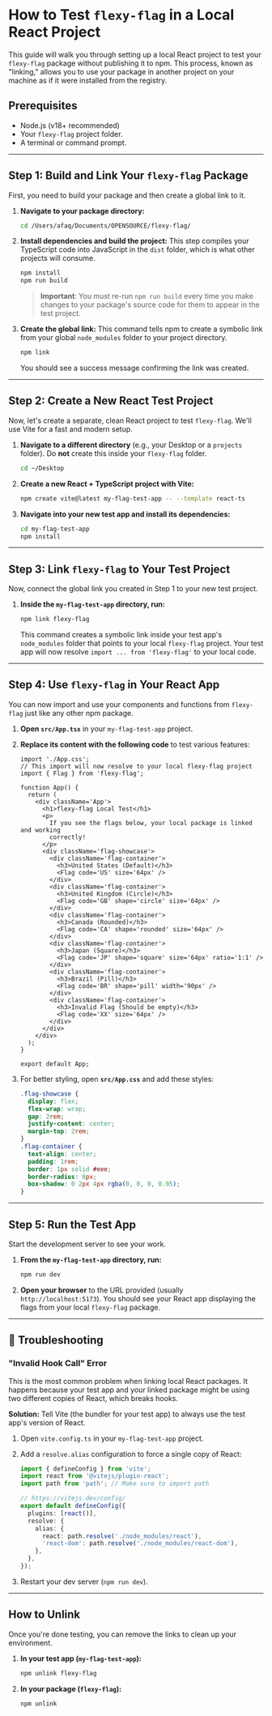 # How to Test `flexy-flag` in a Local React Project

This guide will walk you through setting up a local React project to test your `flexy-flag` package without publishing it to npm. This process, known as "linking," allows you to use your package in another project on your machine as if it were installed from the registry.

## Prerequisites

- Node.js (v18+ recommended)
- Your `flexy-flag` project folder.
- A terminal or command prompt.

---

## Step 1: Build and Link Your `flexy-flag` Package

First, you need to build your package and then create a global link to it.

1.  **Navigate to your package directory:**

    ```bash
    cd /Users/afaq/Documents/OPENSOURCE/flexy-flag/
    ```

2.  **Install dependencies and build the project:**
    This step compiles your TypeScript code into JavaScript in the `dist` folder, which is what other projects will consume.

    ```bash
    npm install
    npm run build
    ```

    > **Important**: You must re-run `npm run build` every time you make changes to your package's source code for them to appear in the test project.

3.  **Create the global link:**
    This command tells npm to create a symbolic link from your global `node_modules` folder to your project directory.
    ```bash
    npm link
    ```
    You should see a success message confirming the link was created.

---

## Step 2: Create a New React Test Project

Now, let's create a separate, clean React project to test `flexy-flag`. We'll use Vite for a fast and modern setup.

1.  **Navigate to a different directory** (e.g., your Desktop or a `projects` folder). Do **not** create this inside your `flexy-flag` folder.

    ```bash
    cd ~/Desktop
    ```

2.  **Create a new React + TypeScript project with Vite:**

    ```bash
    npm create vite@latest my-flag-test-app -- --template react-ts
    ```

3.  **Navigate into your new test app and install its dependencies:**
    ```bash
    cd my-flag-test-app
    npm install
    ```

---

## Step 3: Link `flexy-flag` to Your Test Project

Now, connect the global link you created in Step 1 to your new test project.

1.  **Inside the `my-flag-test-app` directory, run:**
    ```bash
    npm link flexy-flag
    ```
    This command creates a symbolic link inside your test app's `node_modules` folder that points to your local `flexy-flag` project. Your test app will now resolve `import ... from 'flexy-flag'` to your local code.

---

## Step 4: Use `flexy-flag` in Your React App

You can now import and use your components and functions from `flexy-flag` just like any other npm package.

1.  **Open `src/App.tsx`** in your `my-flag-test-app` project.
2.  **Replace its content with the following code** to test various features:

    ```tsx
    import './App.css';
    // This import will now resolve to your local flexy-flag project
    import { Flag } from 'flexy-flag';

    function App() {
      return (
        <div className='App'>
          <h1>flexy-flag Local Test</h1>
          <p>
            If you see the flags below, your local package is linked and working
            correctly!
          </p>
          <div className='flag-showcase'>
            <div className='flag-container'>
              <h3>United States (Default)</h3>
              <Flag code='US' size='64px' />
            </div>
            <div className='flag-container'>
              <h3>United Kingdom (Circle)</h3>
              <Flag code='GB' shape='circle' size='64px' />
            </div>
            <div className='flag-container'>
              <h3>Canada (Rounded)</h3>
              <Flag code='CA' shape='rounded' size='64px' />
            </div>
            <div className='flag-container'>
              <h3>Japan (Square)</h3>
              <Flag code='JP' shape='square' size='64px' ratio='1:1' />
            </div>
            <div className='flag-container'>
              <h3>Brazil (Pill)</h3>
              <Flag code='BR' shape='pill' width='90px' />
            </div>
            <div className='flag-container'>
              <h3>Invalid Flag (Should be empty)</h3>
              <Flag code='XX' size='64px' />
            </div>
          </div>
        </div>
      );
    }

    export default App;
    ```

3.  For better styling, open **`src/App.css`** and add these styles:
    ```css
    .flag-showcase {
      display: flex;
      flex-wrap: wrap;
      gap: 2rem;
      justify-content: center;
      margin-top: 2rem;
    }
    .flag-container {
      text-align: center;
      padding: 1rem;
      border: 1px solid #eee;
      border-radius: 8px;
      box-shadow: 0 2px 4px rgba(0, 0, 0, 0.05);
    }
    ```

---

## Step 5: Run the Test App

Start the development server to see your work.

1.  **From the `my-flag-test-app` directory, run:**

    ```bash
    npm run dev
    ```

2.  **Open your browser** to the URL provided (usually `http://localhost:5173`). You should see your React app displaying the flags from your local `flexy-flag` package.

---

## 🚨 Troubleshooting

### "Invalid Hook Call" Error

This is the most common problem when linking local React packages. It happens because your test app and your linked package might be using two different copies of React, which breaks hooks.

**Solution:** Tell Vite (the bundler for your test app) to always use the test app's version of React.

1.  Open `vite.config.ts` in your `my-flag-test-app` project.
2.  Add a `resolve.alias` configuration to force a single copy of React:

    ```ts
    import { defineConfig } from 'vite';
    import react from '@vitejs/plugin-react';
    import path from 'path'; // Make sure to import path

    // https://vitejs.dev/config/
    export default defineConfig({
      plugins: [react()],
      resolve: {
        alias: {
          react: path.resolve('./node_modules/react'),
          'react-dom': path.resolve('./node_modules/react-dom'),
        },
      },
    });
    ```

3.  Restart your dev server (`npm run dev`).

---

## How to Unlink

Once you're done testing, you can remove the links to clean up your environment.

1.  **In your test app (`my-flag-test-app`):**

    ```bash
    npm unlink flexy-flag
    ```

2.  **In your package (`flexy-flag`):**
    ```bash
    npm unlink
    ```
